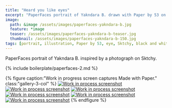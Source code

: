 ```yaml
---
title: "Heard you like eyes"
excerpt: "PaperFaces portrait of Yakndara B. drawn with Paper by 53 on an iPad."
image: 
  path: &image /assets/images/paperfaces-yakndara-b.jpg 
  feature: *image
  teaser: /assets/images/paperfaces-yakndara-b-teaser.jpg
  thumbnail: /assets/images/paperfaces-yakndara-b-150.jpg
tags: [portrait, illustration, Paper by 53, eye, Sktchy, black and white]
---
```


PaperFaces portrait of Yakndara B. inspired by a photograph on Sktchy.

{% include boilerplate/paperfaces-2.md %}

{% figure caption:"Work in progress screen captures Made with Paper." class:"gallery-3-col" %}
[![Work in process screenshot](/assets/images/paperfaces-yakndara-b-process-1-600.jpg)](/assets/images/paperfaces-yakndara-b-process-1-lg.jpg) [![Work in process screenshot](/assets/images/paperfaces-yakndara-b-process-2-600.jpg)](/assets/images/paperfaces-yakndara-b-process-2-lg.jpg) [![Work in process screenshot](/assets/images/paperfaces-yakndara-b-process-3-600.jpg)](/assets/images/paperfaces-yakndara-b-process-3-lg.jpg) [![Work in process screenshot](/assets/images/paperfaces-yakndara-b-process-4-600.jpg)](/assets/images/paperfaces-yakndara-b-process-4-lg.jpg) [![Work in process screenshot](/assets/images/paperfaces-yakndara-b-process-5-600.jpg)](/assets/images/paperfaces-yakndara-b-process-5-lg.jpg) [![Work in process screenshot](/assets/images/paperfaces-yakndara-b-process-6-600.jpg)](/assets/images/paperfaces-yakndara-b-process-6-lg.jpg)
{% endfigure %}
